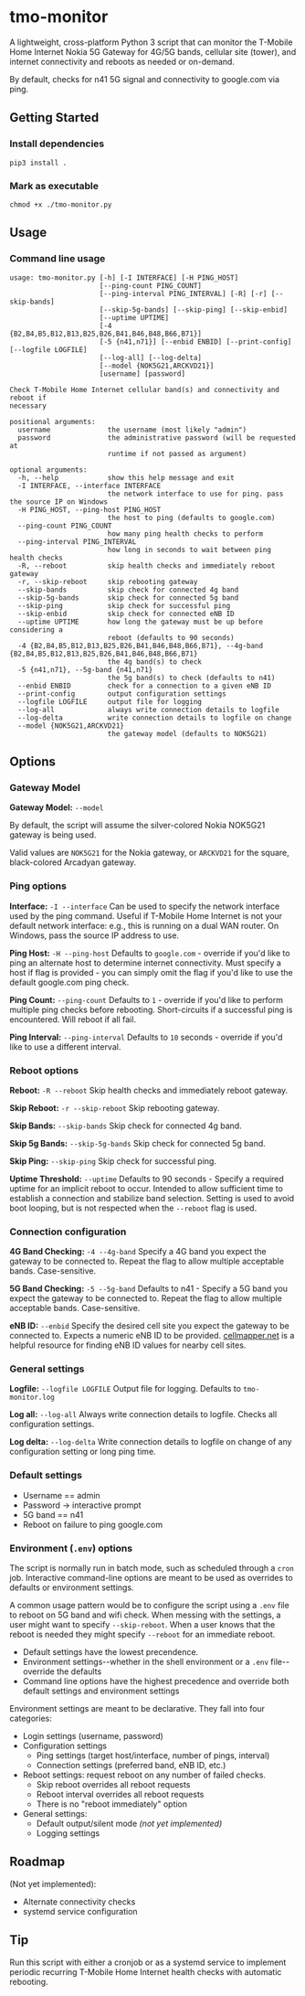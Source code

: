 # tmo-monitor
A lightweight, cross-platform Python 3 script that can monitor the T-Mobile Home Internet Nokia 5G Gateway for 4G/5G bands, cellular site (tower), and internet connectivity and reboots as needed or on-demand.

By default, checks for n41 5G signal and connectivity to google.com via ping.

## Getting Started

### Install dependencies

`pip3 install .`

### Mark as executable

`chmod +x ./tmo-monitor.py`

## Usage

### Command line usage
```
usage: tmo-monitor.py [-h] [-I INTERFACE] [-H PING_HOST]
                      [--ping-count PING_COUNT]
                      [--ping-interval PING_INTERVAL] [-R] [-r] [--skip-bands]
                      [--skip-5g-bands] [--skip-ping] [--skip-enbid]
                      [--uptime UPTIME]
                      [-4 {B2,B4,B5,B12,B13,B25,B26,B41,B46,B48,B66,B71}]
                      [-5 {n41,n71}] [--enbid ENBID] [--print-config] [--logfile LOGFILE]
                      [--log-all] [--log-delta]
                      [--model {NOK5G21,ARCKVD21}]
                      [username] [password]

Check T-Mobile Home Internet cellular band(s) and connectivity and reboot if
necessary

positional arguments:
  username              the username (most likely "admin")
  password              the administrative password (will be requested at
                        runtime if not passed as argument)

optional arguments:
  -h, --help            show this help message and exit
  -I INTERFACE, --interface INTERFACE
                        the network interface to use for ping. pass the source IP on Windows
  -H PING_HOST, --ping-host PING_HOST
                        the host to ping (defaults to google.com)
  --ping-count PING_COUNT
                        how many ping health checks to perform
  --ping-interval PING_INTERVAL
                        how long in seconds to wait between ping health checks
  -R, --reboot          skip health checks and immediately reboot gateway
  -r, --skip-reboot     skip rebooting gateway
  --skip-bands          skip check for connected 4g band
  --skip-5g-bands       skip check for connected 5g band
  --skip-ping           skip check for successful ping
  --skip-enbid          skip check for connected eNB ID
  --uptime UPTIME       how long the gateway must be up before considering a
                        reboot (defaults to 90 seconds)
  -4 {B2,B4,B5,B12,B13,B25,B26,B41,B46,B48,B66,B71}, --4g-band {B2,B4,B5,B12,B13,B25,B26,B41,B46,B48,B66,B71}
                        the 4g band(s) to check
  -5 {n41,n71}, --5g-band {n41,n71}
                        the 5g band(s) to check (defaults to n41)
  --enbid ENBID         check for a connection to a given eNB ID
  --print-config        output configuration settings
  --logfile LOGFILE     output file for logging
  --log-all             always write connection details to logfile
  --log-delta           write connection details to logfile on change
  --model {NOK5G21,ARCKVD21}
                        the gateway model (defaults to NOK5G21)
```

## Options

### Gateway Model
**Gateway Model:** `--model`

By default, the script will assume the silver-colored Nokia NOK5G21 gateway is being used.

Valid values are `NOK5G21` for the Nokia gateway, or `ARCKVD21` for the square, black-colored Arcadyan gateway.

### Ping options
**Interface:** `-I --interface`
    Can be used to specify the network interface used by the ping command. Useful if T-Mobile Home Internet is not your default network interface: e.g., this is running on a dual WAN router. On Windows, pass the source IP address to use.

**Ping Host:** `-H --ping-host`
    Defaults to `google.com` - override if you'd like to ping an alternate host to determine internet connectivity. Must specify a host if flag is provided - you can simply omit the flag if you'd like to use the default google.com ping check.

**Ping Count:** `--ping-count`
    Defaults to `1` - override if you'd like to perform multiple ping checks before rebooting. Short-circuits if a successful ping is encountered. Will reboot if all fail.

**Ping Interval:** `--ping-interval`
    Defaults to `10` seconds - override if you'd like to use a different interval.

### Reboot options
**Reboot:** `-R --reboot`
    Skip health checks and immediately reboot gateway.

**Skip Reboot:** `-r --skip-reboot`
    Skip rebooting gateway.

**Skip Bands:** `--skip-bands`
    Skip check for connected 4g band.

**Skip 5g Bands:** `--skip-5g-bands`
    Skip check for connected 5g band.

**Skip Ping:** `--skip-ping`
    Skip check for successful ping.

**Uptime Threshold:** `--uptime`
    Defaults to 90 seconds - Specify a required uptime for an implicit reboot to occur. Intended to allow sufficient time to establish a connection and stabilize band selection. Setting is used to avoid boot looping, but is not respected when the `--reboot` flag is used.

### Connection configuration
**4G Band Checking:** `-4 --4g-band`
    Specify a 4G band you expect the gateway to be connected to. Repeat the flag to allow multiple acceptable bands. Case-sensitive.

**5G Band Checking:** `-5 --5g-band`
    Defaults to n41 - Specify a 5G band you expect the gateway to be connected to. Repeat the flag to allow multiple acceptable bands. Case-sensitive.

**eNB ID:** `--enbid`
    Specify the desired cell site you expect the gateway to be connected to. Expects a numeric eNB ID to be provided. [cellmapper.net](https://www.cellmapper.net) is a helpful resource for finding eNB ID values for nearby cell sites.

### General settings

**Logfile:** `--logfile LOGFILE`
    Output file for logging. Defaults to `tmo-monitor.log`

**Log all:** `--log-all`
    Always write connection details to logfile. Checks all configuration settings.

**Log delta:** `--log-delta`
    Write connection details to logfile on change of any configuration setting or long ping time.

### Default settings
- Username == admin
- Password -> interactive prompt
- 5G band == n41
- Reboot on failure to ping google.com

### Environment (`.env`) options

The script is normally run in batch mode, such as scheduled through a `cron` job. Interactive command-line options are meant to be used as overrides to defaults or environment settings.

A common usage pattern would be to configure the script using a `.env` file to reboot on 5G band and wifi check. When messing with the settings, a user might want to specify `--skip-reboot`. When a user knows that the reboot is needed they might specify `--reboot` for an immediate reboot.

- Default settings have the lowest precendence.
- Environment settings--whether in the shell environment or a `.env` file--override the defaults
- Command line options have the highest precedence and override both default settings and environment settings


Environment settings are meant to be declarative. They fall into four categories:

- Login settings (username, password)
- Configuration settings
    - Ping settings (target host/interface, number of pings, interval)
    - Connection settings (preferred band, eNB ID, etc.)
- Reboot settings: request reboot on any number of failed checks.
    - Skip reboot overrides all reboot requests
    - Reboot interval overrides all reboot requests
    - There is no "reboot immediately" option
- General settings:
    - Default output/silent mode _(not yet implemented)_
    - Logging settings


## Roadmap

(Not yet implemented):
- Alternate connectivity checks
- systemd service configuration

## Tip
Run this script with either a cronjob or as a systemd service to implement periodic recurring T-Mobile Home Internet health checks with automatic rebooting.
